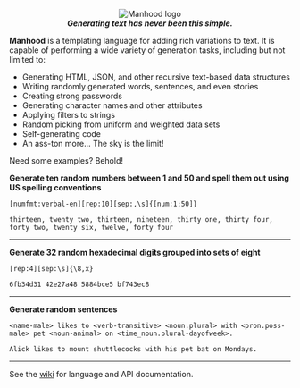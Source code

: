 <p align="center">
<img src="http://i.imgur.com/vYActli.png" alt="Manhood logo"></img>
<br/><b><i>Generating text has never been this simple.</i></b>
</p>

**Manhood** is a templating language for adding rich variations to text. It is capable of performing a wide variety of generation tasks, including but not limited to:

* Generating HTML, JSON, and other recursive text-based data structures
* Writing randomly generated words, sentences, and even stories
* Creating strong passwords
* Generating character names and other attributes
* Applying filters to strings
* Random picking from uniform and weighted data sets
* Self-generating code
* An ass-ton more... The sky is the limit!

Need some examples? Behold!

**Generate ten random numbers between 1 and 50 and spell them out using US spelling conventions**
```
[numfmt:verbal-en][rep:10][sep:,\s]{[num:1;50]}
```
```
thirteen, twenty two, thirteen, nineteen, thirty one, thirty four, forty two, twenty six, twelve, forty four
```

---

**Generate 32 random hexadecimal digits grouped into sets of eight**
```
[rep:4][sep:\s]{\8,x}
```
```
6fb34d31 42e27a48 5884bce5 bf743ec8
```

---

**Generate random sentences**
```
<name-male> likes to <verb-transitive> <noun.plural> with <pron.poss-male> pet <noun-animal> on <time_noun.plural-dayofweek>.
```
```
Alick likes to mount shuttlecocks with his pet bat on Mondays.
```

---

See the [wiki](http://github.com/TheBerkin/Manhood/wiki) for language and API documentation.

